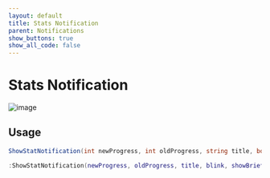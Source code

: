```yaml
---
layout: default
title: Stats Notification
parent: Notifications
show_buttons: true
show_all_code: false
---
```


# Stats Notification
![image](https://user-images.githubusercontent.com/4005518/162587660-1e896e5d-7cbb-45b7-8f07-c2f95565819a.png)

## Usage

```c#
ShowStatNotification(int newProgress, int oldProgress, string title, bool blink = false, bool showBrief = true)
```

```lua
:ShowStatNotification(newProgress, oldProgress, title, blink, showBrief)
```
